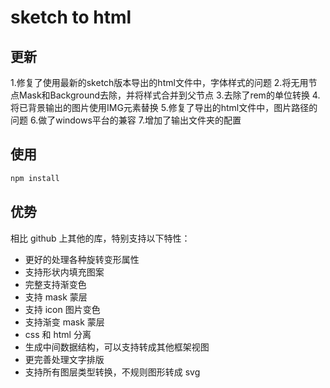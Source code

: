 # sketch to html

## 更新 
1.修复了使用最新的sketch版本导出的html文件中，字体样式的问题
2.将无用节点Mask和Background去除，并将样式合并到父节点
3.去除了rem的单位转换
4.将已背景输出的图片使用IMG元素替换
5.修复了导出的html文件中，图片路径的问题
6.做了windows平台的兼容
7.增加了输出文件夹的配置

## 使用

```javascript
npm install
```

## 优势
相比 github 上其他的库，特别支持以下特性：

* 更好的处理各种旋转变形属性
* 支持形状内填充图案
* 完整支持渐变色
* 支持 mask 蒙层
* 支持 icon 图片变色
* 支持渐变 mask 蒙层
* css 和 html 分离
* 生成中间数据结构，可以支持转成其他框架视图
* 更完善处理文字排版
* 支持所有图层类型转换，不规则图形转成 svg


